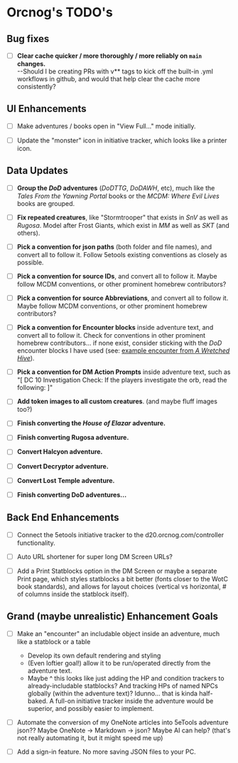 # Orcnog's TODO's

## Bug fixes

* [ ] **Clear cache quicker / more thoroughly / more reliably on `main` changes.**<br/>--Should I be creating PRs with v** tags to kick off the built-in .yml workflows in github, and would that help clear the cache more consistently?

## UI Enhancements

* [ ] Make adventures / books open in "View Full..." mode initially.

* [ ] Update the "monster" icon in initiative tracker, which looks like a printer icon.

## Data Updates

* [ ] **Group the _DoD_ adventures** (_DoDTTG_, _DoDAWH_, etc), much like the _Tales From the Yawning Portal_ books or the _MCDM: Where Evil Lives_ books are grouped.

* [ ] **Fix repeated creatures**, like "Stormtrooper" that exists in _SnV_ as well as _Rugosa_.  Model after Frost Giants, which exist in _MM_ as well as _SKT_ (and others).

* [ ] **Pick a convention for json paths** (both folder and file names), and convert all to follow it.  Follow 5etools existing conventions as closely as possible.

* [ ] **Pick a convention for source IDs**, and convert all to follow it. Maybe follow MCDM conventions, or other prominent homebrew contributors?

* [ ] **Pick a convention for source Abbreviations**, and convert all to follow it. Maybe follow MCDM conventions, or other prominent homebrew contributors?

* [ ] **Pick a convention for Encounter blocks** inside adventure text, and convert all to follow it. Check for conventions in other prominent homebrew contributors... if none exist, consider sticking with the _DoD_ encounter blocks I have used (see: [example encounter from _A Wretched Hive_](https://5e.orcnog.com/adventure.html#orcnogdodep2,1,swoop%20marauders%20encounter%20\(cr%203\),0)).

* [ ] **Pick a convention for DM Action Prompts** inside adventure text, such as "[ DC 10 Investigation Check: If the players investigate the orb, read the following: ]"

* [ ] **Add token images to all custom creatures**. (and maybe fluff images too?)

* [ ] **Finish converting the _House of Elazar_ adventure.**

* [ ] **Finish converting Rugosa adventure.**

* [ ] **Convert Halcyon adventure.**

* [ ] **Convert Decryptor adventure.**

* [ ] **Convert Lost Temple adventure.**

* [ ] **Finish converting DoD adventures...**

## Back End Enhancements

* [ ] Connect the 5etools initiative tracker to the d20.orcnog.com/controller functionality.

* [ ] Auto URL shortener for super long DM Screen URLs?

* [ ] Add a Print Statblocks option in the DM Screen or maybe a separate Print page, which styles statblocks a bit better (fonts closer to the WotC book standards), and allows for layout choices (vertical vs horizontal, # of columns inside the statblock itself).

## Grand (maybe unrealistic) Enhancement Goals

* [ ] Make an "encounter" an includable object inside an adventure, much like a statblock or a table
  *  Develop its own default rendering and styling
  *  (Even loftier goal!) allow it to be run/operated directly from the adventure text.
  * Maybe ^ this looks like just adding the HP and condition trackers to already-includable statblocks? And tracking HPs of named NPCs globally (within the adventure text)?  Idunno... that is kinda half-baked.  A full-on initiative tracker inside the adventure would be superior, and possibly easier to implement.

* [ ] Automate the conversion of my OneNote articles into 5eTools adventure json??  Maybe OneNote -> Markdown -> json?  Maybe AI can help? (that's not really automating it, but it might speed me up)

* [ ] Add a sign-in feature. No more saving JSON files to your PC.
